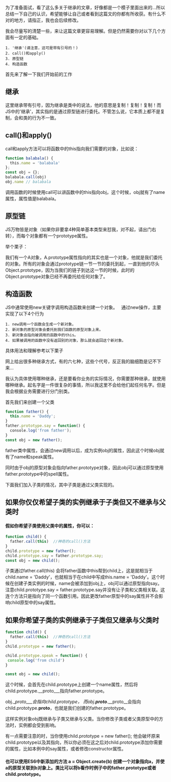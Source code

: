 为了准备面试，看了这么多关于继承的文章，好像都是一个模子里面出来的...所以总结一下自己的认识，希望能够让自己或者看到这篇文的你都有所收获。有什么不对的地方，请指正，我也会后续修改。

我会尽量写的清楚一些，来让这篇文章更容易理解。但是仍然需要你对以下几个方面有一定的基础。
```
1. '继承'(请注意，这可是带有引号的！)
2. call()和apply()
3. 原型链
4. 构造函数
```
首先来了解一下我们开始前的工作

## 继承
这里继承带有引号，因为继承是类中的说法，他的意思是复制！复制！复制！而JS中的'继承'，其实指的是通过原型链进行委托。不管怎么说，它本质上都不是复制，会和类的行为不一致。
## call()和apply()
call和apply方法可以将函数中的this指向我们需要的对象，比如说：
```JavaScript
function balabala() {
  this.name = 'balabala'
};
const obj = {};
balabala.call(obj)
obj.name // balabala
```
调用函数的时候使用call可以讲函数中的this指向obj，这个时候，obj就有了name属性，属性值是balabala。

## 原型链
JS万物皆是对象（如果你非要拿4种简单基本类型来怼我，对不起，请出门右转），而每个对象都有一个prototype属性。

举个栗子：

我们有一个A对象，A.prototype属性指向的其实也是一个对象，他就是我们委托的对象。所有的对象会通过prototype链一节一节的委托到起，一直到他的尽头Object.prototype，因为当我们的链子到达这一节的时候，此时的Object.prototype对象已经不再委托给任何对象了。

## 构造函数

JS中通常使用new关键字调用构造函数来创建一个对象。  
通过new操作，主要实现了以下4个行为
```
1. new调用一个函数会生成一个新对象。
2. 新对象的原型对象会委托到我们函数的原型对象上来。
3. 新对象会指向被调用的函数中的this。
4. 如果被调用的函数中没有返回别的对象，那么就会返回这个新对象。
```
具体用法和理解参考以下栗子

网上给出很多种继承方式，有的六七种，这些个代号，反正我的脑细胞是记不下来...

我认为具体使用哪种继承，还是要看你业务的实际情况，你需要那种继承，就使用哪种继承。起名字是一件很复杂的事情，所以我这里不会给他们起任何名字。但是我会根据业务需要进行分门别类。

首先我们来创建一个父类
```javascript
function father() {
  this.name = 'Daddy';
}
father.prototype.say = function() {
  console.log('from father');
}
const obj = new father();
```
father类中属性，会通过new调用以后，成为实例obj的属性，因此这个时候obj就有了name和speak属性。

同时由于obj的原型对象会指向father.prototype对象，因此obj可以通过原型使用father.prototype中的spell属性。

下面我们加入子类的情况，其中子类是通过父类实现的。
## 如果你仅仅希望子类的实例继承于子类但又不继承与父类时

#### 假如你希望子类使用父类中的属性，你可以：
```javascript
function child() {
  father.call(this)  //神奇的call()方法
}
child.prototype = new father();
child.prototype.say = father.prototype.say;
const obj = new child();
```
子类通过father.call(this) 会将father函数中this帮到child上，这是就相当于child.name = 'Daddy'，也就相当于在child中写成this.name = 'Daddy'。这个时候在创建子类实例的时候，name会被添加到obj上，obj可以通过原型指向say。注意child.prototype.say = father.prototype.say并没有让子类和父类相关联。这连个方法只是指向了同一个函数引用。因此更改father原型中的say属性并不会影响child原型中的say属性。
## 如果你希望子类的实例继承于子类但又继承与父类时
```javascript
function child() {
  father.call(this)  //神奇的call()方法 
}
child.prototype = new father();

child.prototype.speak = function() {
 console.log('from child')
}

const obj = new child();
```
这个时候，会首先在child.prototype上创建一个name属性，然后将child.prototype.__proto___指向father.prototype。

obj.__proto___会指向child.prototype， 而obj.__proto___.__proto__会指向child.prototype.__proto__，也就是我们创建的father.prototype。

这样实例对象obj既继承与子类又继承与父类。当你修改子类或者父类原型中的方法时，实例都会受到影响。

有一点需要注意的时，当你使用child.prototype = new father(); 他会破坏原来child.prototype以及其指向，所以你必须在这之后对child.prototype添加你需要的属性，比如本例中的say属性，或者修改constructor属性。

#### 也可以使用ES6中新添加的方法 a = Object.create(b) 创建一个对象指向a，并使a的原型关联到b对象上。类比可以将b看作时例子中的father.prototype或者child.prototype。


